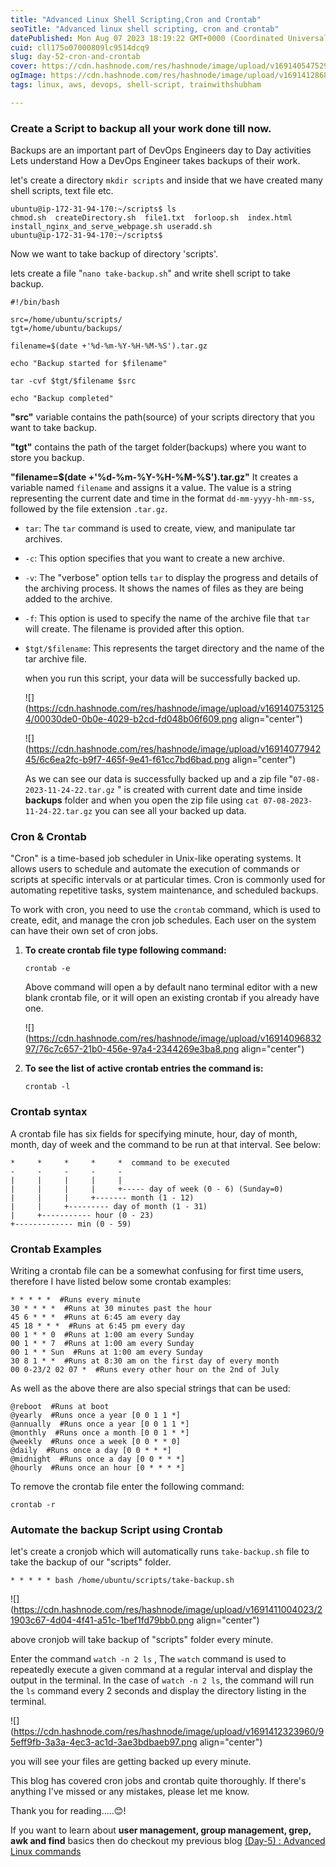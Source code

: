 ```yaml
---
title: "Advanced Linux Shell Scripting,Cron and Crontab"
seoTitle: "Advanced linux shell scripting, cron and crontab"
datePublished: Mon Aug 07 2023 18:19:22 GMT+0000 (Coordinated Universal Time)
cuid: cll175o07000809lc9514dcq9
slug: day-52-cron-and-crontab
cover: https://cdn.hashnode.com/res/hashnode/image/upload/v1691405475293/f489e607-9f8f-455e-a56e-9f4c81ad3b35.png
ogImage: https://cdn.hashnode.com/res/hashnode/image/upload/v1691412868359/6530ca6e-f7b4-4fee-b67e-9a8c76c59e4b.png
tags: linux, aws, devops, shell-script, trainwithshubham

---
```


### Create a Script to backup all your work done till now.

Backups are an important part of DevOps Engineers day to Day activities Lets understand How a DevOps Engineer takes backups of their work.

let's create a directory `mkdir scripts` and inside that we have created many shell scripts, text file etc.

```plaintext
ubuntu@ip-172-31-94-170:~/scripts$ ls
chmod.sh  createDirectory.sh  file1.txt  forloop.sh  index.html  install_nginx_and_serve_webpage.sh useradd.sh
ubuntu@ip-172-31-94-170:~/scripts$ 
```

Now we want to take backup of directory 'scripts'.

lets create a file "`nano take-backup.sh`" and write shell script to take backup.

```plaintext
#!/bin/bash

src=/home/ubuntu/scripts/
tgt=/home/ubuntu/backups/

filename=$(date +'%d-%m-%Y-%H-%M-%S').tar.gz

echo "Backup started for $filename"

tar -cvf $tgt/$filename $src

echo "Backup completed"
```

**"src"** variable contains the path(source) of your scripts directory that you want to take backup.

**"tgt"** contains the path of the target folder(backups) where you want to store you backup.

**"filename=$(date +'%d-%m-%Y-%H-%M-%S').tar.gz"** It creates a variable named `filename` and assigns it a value. The value is a string representing the current date and time in the format `dd-mm-yyyy-hh-mm-ss`, followed by the file extension `.tar.gz`.

* `tar`: The `tar` command is used to create, view, and manipulate tar archives.
    
* `-c`: This option specifies that you want to create a new archive.
    
* `-v`: The "verbose" option tells `tar` to display the progress and details of the archiving process. It shows the names of files as they are being added to the archive.
    
* `-f`: This option is used to specify the name of the archive file that `tar` will create. The filename is provided after this option.
    
* `$tgt/$filename`: This represents the target directory and the name of the tar archive file.
    
    when you run this script, your data will be successfully backed up.
    
    ![](https://cdn.hashnode.com/res/hashnode/image/upload/v1691407531254/00030de0-0b0e-4029-b2cd-fd048b06f609.png align="center")
    
    ![](https://cdn.hashnode.com/res/hashnode/image/upload/v1691407794245/6c6ea2fc-b9f7-465f-9e41-f61cc7bd6bad.png align="center")
    
    As we can see our data is successfully backed up and a zip file "`07-08-2023-11-24-22.tar.gz` " is created with current date and time inside **backups** folder and when you open the zip file using `cat 07-08-2023-11-24-22.tar.gz` you can see all your backed up data.
    

### Cron & Crontab

"Cron" is a time-based job scheduler in Unix-like operating systems. It allows users to schedule and automate the execution of commands or scripts at specific intervals or at particular times. Cron is commonly used for automating repetitive tasks, system maintenance, and scheduled backups.

To work with cron, you need to use the `crontab` command, which is used to create, edit, and manage the cron job schedules. Each user on the system can have their own set of cron jobs.

1. **To create crontab file type following command:**
    
    ```plaintext
    crontab -e
    ```
    
    Above command will open a by default nano terminal editor with a new blank crontab file, or it will open an existing crontab if you already have one.
    
    ![](https://cdn.hashnode.com/res/hashnode/image/upload/v1691409683297/76c7c657-21b0-456e-97a4-2344269e3ba8.png align="center")
    
2. **To see the list of active crontab entries the command is:**
    
    ```plaintext
    crontab -l
    ```
    

### Crontab syntax

A crontab file has six fields for specifying minute, hour, day of month, month, day of week and the command to be run at that interval. See below:

```plaintext
*     *     *     *     *  command to be executed
-     -     -     -     -
|     |     |     |     |
|     |     |     |     +----- day of week (0 - 6) (Sunday=0)
|     |     |     +------- month (1 - 12)
|     |     +--------- day of month (1 - 31)
|     +----------- hour (0 - 23)
+------------- min (0 - 59)
```

### **Crontab Examples**

Writing a crontab file can be a somewhat confusing for first time users, therefore I have listed below some crontab examples:

```plaintext
* * * * *  #Runs every minute
30 * * * *  #Runs at 30 minutes past the hour
45 6 * * *  #Runs at 6:45 am every day
45 18 * * *  #Runs at 6:45 pm every day
00 1 * * 0  #Runs at 1:00 am every Sunday
00 1 * * 7  #Runs at 1:00 am every Sunday
00 1 * * Sun  #Runs at 1:00 am every Sunday
30 8 1 * *  #Runs at 8:30 am on the first day of every month
00 0-23/2 02 07 *  #Runs every other hour on the 2nd of July
```

As well as the above there are also special strings that can be used:

```plaintext
@reboot  #Runs at boot
@yearly  #Runs once a year [0 0 1 1 *]
@annually  #Runs once a year [0 0 1 1 *]
@monthly  #Runs once a month [0 0 1 * *]
@weekly  #Runs once a week [0 0 * * 0]
@daily  #Runs once a day [0 0 * * *]
@midnight  #Runs once a day [0 0 * * *]
@hourly  #Runs once an hour [0 * * * *]
```

To remove the crontab file enter the following command:

```plaintext
crontab -r
```

### Automate the backup Script using Crontab

let's create a cronjob which will automatically runs `take-backup.sh` file to take the backup of our "scripts" folder.

```plaintext
* * * * * bash /home/ubuntu/scripts/take-backup.sh
```

![](https://cdn.hashnode.com/res/hashnode/image/upload/v1691411004023/21903c67-4d04-4f41-a51c-1bef1fd79bb0.png align="center")

above cronjob will take backup of "scripts" folder every minute.

Enter the command `watch -n 2 ls` , The `watch` command is used to repeatedly execute a given command at a regular interval and display the output in the terminal. In the case of `watch -n 2 ls`, the command will run the `ls` command every 2 seconds and display the directory listing in the terminal.

![](https://cdn.hashnode.com/res/hashnode/image/upload/v1691412323960/95eff9fb-3a3a-4ec3-ac1d-3ae3bdbaeb97.png align="center")

you will see your files are getting backed up every minute.

This blog has covered cron jobs and crontab quite thoroughly. If there's anything I've missed or any mistakes, please let me know.

Thank you for reading.....😊!

If you want to learn about **user management, group management, grep, awk and find** basics then do checkout my previous blog [(Day-5) : Advanced Linux commands](https://hashnode.com/post/clkjzqtez000209js7gw02i4p)
